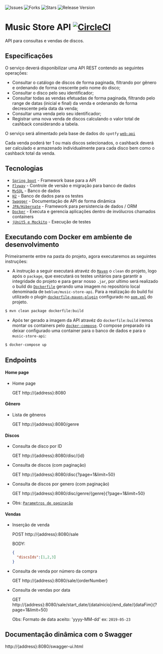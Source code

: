 ![Issues](https://img.shields.io/github/issues/gbzarelli/music-store-api.svg) ![Forks](https://img.shields.io/github/forks/gbzarelli/music-store-api.svg) ![Stars](https://img.shields.io/github/stars/gbzarelli/music-store-api.svg) ![Release Version](https://img.shields.io/github/release/gbzarelli/music-store-api.svg)

# Music Store API [![CircleCI](https://circleci.com/gh/gbzarelli/music-store-api.svg?style=svg)](https://circleci.com/gh/gbzarelli/music-store-api)

 API para consultas e vendas de discos.

## Especificações
 
 O serviço deverá disponibilizar uma API REST contendo as seguintes operações:
 
 - Consultar o catálogo de discos de forma paginada, filtrando por gênero e ordenando de forma crescente pelo nome do disco;
 - Consultar o disco pelo seu identificador;
 - Consultar todas as vendas efetuadas de forma paginada, filtrando pelo range de datas (inicial e final) da venda e ordenando de forma decrescente pela data da venda;
 - Consultar uma venda pelo seu identificador;
 - Registrar uma nova venda de discos calculando o valor total de cashback considerando a tabela.
 
 O serviço será alimentado pela base de dados do `spotfy` [`web-api`](https://developer.spotify.com/documentation/web-api/quick-start/)
 
 Cada venda poderá ter 1 ou mais discos selecionados, o cashback deverá ser calculado e armazenado individualmente para cada disco bem como o cashback total da venda.

## Tecnologias

 - [`Spring boot`](https://spring.io) - Framework base para a API
 - [`Flyway`](https://flywaydb.org) - Controle de versão e migração para banco de dados
 - [`MySQL`](https://www.mysql.com) - Banco de dados
 - [`H2`](https://www.h2database.com) - Banco de dados para os testes
 - [`Swagger`](https://swagger.io) - Documentação de API de forma dinâmica
 - [`JPA/Hibernate`](https://hibernate.org/orm/) - Framework para persistencia de dados / ORM
 - [`Docker`](https://www.docker.com) - Executa e gerencia aplicações dentro de invólucros chamados containers
 - [`jUnit5 e Mockito`](https://junit.org/junit5/) - Execução de testes

## Executando com Docker em ambiente de desenvolvimento

 Primeiramente entre na pasta do projeto, agora executaremos as seguintes
instruções:

- A instrução a seguir executará atravéz do [`Maven`](https://maven.apache.org) o `clean` do projeto, logo após o `package`, que executará os testes unitários para garantir a integridade do projeto e para gerar nosso `.jar`, por ultimo será realizado o build do [`Dockerfile`](./Dockerfile) gerando uma imagem no repositório local denominada de `beblue/music-store-api`. Para a realização do build foi utilizado o plugin [`dockerfile-maven-plugin`](https://github.com/spotify/docker-maven-plugin) configurado no [`pom.xml`](./pom.xml) do projeto.

```sh
$ mvn clean package dockerfile:build
```

- Após ter gerado a imagem da API atravéz do `dockerfile:build` iremos montar os containers pelo [`docker-compose`](./docker-compose.yml). O compose preparado irá deixar configurado uma container para o banco de dados e para o `music-store-api`:

```sh
$ docker-compose up
```

## Endpoints

#### Home page
 
 - Home page 
 
   GET http://{address}:8080
 
#### Gênero

 - Lista de gêneros 
  
   GET http://{address}:8080/genre

#### Discos

 - Consulta de disco por ID
 
   GET http://{address}:8080/disc/{id}
  
 - Consulta de discos (com paginação)
 
   GET http://{address}:8080/disc{?page=1&limit=50}
 
 - Consulta de discos por genero (com paginação)
 
   GET http://{address}:8080/disc/genre/{genre}{?page=1&limit=50}
 
- Obs: [`Parametros de paginação`](https://docs.spring.io/spring-data/rest/docs/2.0.0.M1/reference/html/paging-chapter.html)

#### Vendas

 - Inserção de venda
 
   POST http://{address}:8080/sale

   BODY: 
   ```json
   {
     "discsIds":[1,2,3]
   }
   ```
    
 - Consulta de venda por número da compra
  
   GET http://{address}:8080/sale/{orderNumber}
   
 - Consulta de vendas por data
  
   GET http://{address}:8080/sale/start_date/{dataInicio}/end_date/{dataFim}{?page=1&limit=50}
   
   Obs: Formato de data aceito: 'yyyy-MM-dd' ex: `2019-05-23`
 
 
## Documentação dinâmica com o Swagger

  http://{address}:8080/swagger-ui.html
